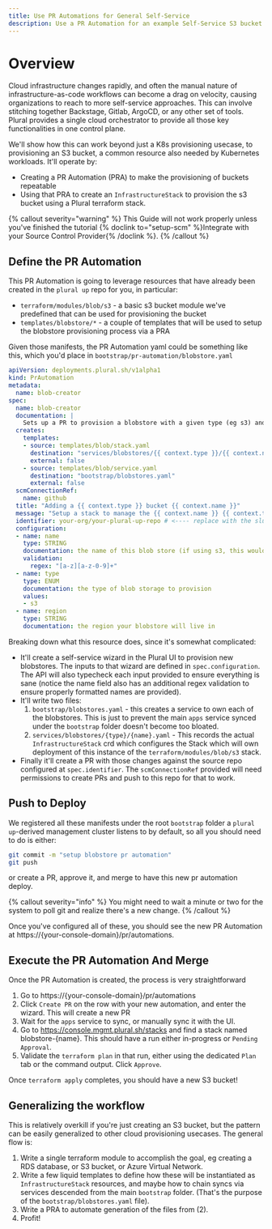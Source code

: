 ```yaml
---
title: Use PR Automations for General Self-Service
description: Use a PR Automation for an example Self-Service S3 bucket creation workflow
---
```


# Overview

Cloud infrastructure changes rapidly, and often the manual nature of infrastructure-as-code workflows can become a drag on velocity, causing organizations to reach to more self-service approaches.  This can involve stitching together Backstage, Gitlab, ArgoCD, or any other set of tools.  Plural provides a single cloud orchestrator to provide all those key functionalities in one control plane.

We'll show how this can work beyond just a K8s provisioning usecase, to provisioning an S3 bucket, a common resource also needed by Kubernetes workloads.  It'll operate by:

* Creating a PR Automation (PRA) to make the provisioning of buckets repeatable
* Using that PRA to create an `InfrastructureStack` to provision the s3 bucket using a Plural terraform stack.

{% callout severity="warning" %}
This Guide will not work properly unless you've finished the tutorial {% doclink to="setup-scm" %}Integrate with your Source Control Provider{% /doclink %}.
{% /callout %}

## Define the PR Automation

This PR Automation is going to leverage resources that have already been created in the `plural up` repo for you, in particular:

* `terraform/modules/blob/s3` - a basic s3 bucket module we've predefined that can be used for provisioning the bucket
* `templates/blobstore/*` - a couple of templates that will be used to setup the blobstore provisioning process via a PRA

Given those manifests, the PR Automation yaml could be something like this, which you'd place in `bootstrap/pr-automation/blobstore.yaml`

```yaml
apiVersion: deployments.plural.sh/v1alpha1
kind: PrAutomation
metadata:
  name: blob-creator
spec:
  name: blob-creator
  documentation: |
    Sets up a PR to provision a blobstore with a given type (eg s3) and region
  creates:
    templates:
    - source: templates/blob/stack.yaml
      destination: "services/blobstores/{{ context.type }}/{{ context.name }}.yaml"
      external: false
    - source: templates/blob/service.yaml
      destination: "bootstrap/blobstores.yaml"
      external: false
  scmConnectionRef:
    name: github
  title: "Adding a {{ context.type }} bucket {{ context.name }}"
  message: "Setup a stack to manage the {{ context.name }} {{ context.type }} bucket"
  identifier: your-org/your-plural-up-repo # <---- replace with the slug for your plural up repo
  configuration:
  - name: name
    type: STRING
    documentation: the name of this blob store (if using s3, this would become an s3 bucket name)
    validation:
      regex: "[a-z][a-z-0-9]+"
  - name: type
    type: ENUM
    documentation: the type of blob storage to provision
    values:
    - s3
  - name: region
    type: STRING
    documentation: the region your blobstore will live in
```

Breaking down what this resource does, since it's somewhat complicated:

* It'll create a self-service wizard in the Plural UI to provision new blobstores. The inputs to that wizard are defined in `spec.configuration`.  The API will also typecheck each input provided to ensure everything is sane (notice the name field also has an additional regex validation to ensure properly formatted names are provided).
* It'll write two files:
    1. `bootstrap/blobstores.yaml` - this creates a service to own each of the blobstores.  This is just to prevent the main `apps` service synced under the `bootstrap` folder doesn't become too bloated.
    2. `services/blobstores/{type}/{name}.yaml` - This records the actual `InfrastructureStack` crd which configures the Stack which will own deployment of this instance of the `terraform/modules/blob/s3` stack.
* Finally it'll create a PR with those changes against the source repo configured at `spec.identifier`.  The `scmConnectionRef` provided will need permissions to create PRs and push to this repo for that to work.

## Push to Deploy

We registered all these manifests under the root `bootstrap` folder a `plural up`-derived management cluster listens to by default, so all you should need to do is either:

```sh
git commit -m "setup blobstore pr automation"
git push
```

or create a PR, approve it, and merge to have this new pr automation deploy.  

{% callout severity="info" %}
You might need to wait a minute or two for the system to poll git and realize there's a new change.
{% /callout %}

Once you've configured all of these, you should see the new PR Automation at https://{your-console-domain}/pr/automations.

## Execute the PR Automation And Merge

Once the PR Automation is created, the process is very straightforward

1. Go to https://{your-console-domain}/pr/automations
2. Click `Create PR` on the row with your new automation, and enter the wizard.  This will create a new PR
3. Wait for the `apps` service to sync, or manually sync it with the UI.
4. Go to https://console.mgmt.plural.sh/stacks and find a stack named blobstore-{name}.  This should have a run either in-progress or `Pending Approval`.
5. Validate the `terraform plan` in that run, either using the dedicated `Plan` tab or the command output.  Click `Approve`.

Once `terraform apply` completes, you should have a new S3 bucket!

## Generalizing the workflow

This is relatively overkill if you're just creating an S3 bucket, but the pattern can be easily generalized to other cloud provisioning usecases.  The general flow is:

1. Write a single terraform module to accomplish the goal, eg creating a RDS database, or S3 bucket, or Azure Virtual Network.
2. Write a few liquid templates to define how these will be instantiated as `InfrastructureStack` resources, and maybe how to chain syncs via services descended from the main `bootstrap` folder.  (That's the purpose of the `bootstrap/blobstores.yaml` file).
3. Write a PRA to automate generation of the files from (2).
4. Profit!
